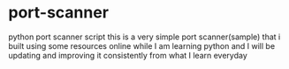 # port-scanner
python port scanner script 
this is a very simple port scanner(sample) that i built using some resources online while I am learning python and I will be updating and improving it consistently from what I learn everyday
